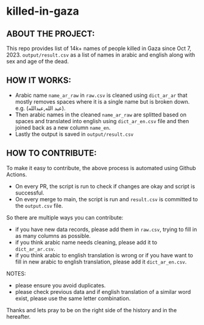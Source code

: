 # killed-in-gaza

## ABOUT THE PROJECT:
This repo provides list of 14k+ names of people killed in Gaza since Oct 7, 2023.
`output/result.csv` as a list of names in arabic and english along with sex and age of the dead.

## HOW IT WORKS:
* Arabic name `name_ar_raw` in `raw.csv` is cleaned using `dict_ar_ar` that mostly removes spaces where it is a single name but is broken down. e.g. (عبد الله,عبدالله).
* Then arabic names in the cleaned `name_ar_raw` are splitted based on spaces and translated into english using `dict_ar_en.csv` file and then joined back as a new column `name_en`.
* Lastly the output is saved in `output/result.csv`

## HOW TO CONTRIBUTE:
To make it easy to contribute, the above process is automated using Github Actions. 
* On every PR, the script is run to check if changes are okay and script is successful.
* On every merge to main, the script is run and `result.csv` is committed to the `output.csv` file.

So there are multiple ways you can contribute:
* if you have new data records, please add them in `raw.csv`, trying to fill in as many columns as possible.
* if you think arabic name needs cleaning, please add it to `dict_ar_ar.csv`.
* if you think arabic to english translation is wrong or if you have want to fill in new arabic to english translation, please add it `dict_ar_en.csv`.

NOTES:
* please ensure you avoid duplicates.
* please check previous data and if english translation of a similar word exist, please use the same letter combination.


Thanks and lets pray to be on the right side of the history and in the hereafter.
